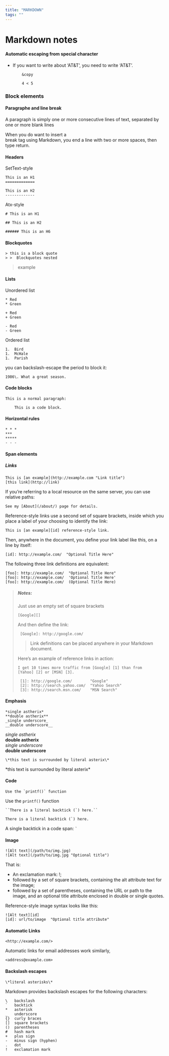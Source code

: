 ```yaml
---
title: "MARKDOWN"
tags: ""
---
```


# Markdown notes

#### Automatic escaping from special character

-   If you  want to write about ‘AT&T’, you need to write ‘AT&T’.

        	&copy

        	4 < 5  

### Block elements

#### Paragraphe and line break

A paragraph is simply one or more consecutive lines of text, separated by one or more blank lines

When you do want to insert a <br /> break tag using Markdown, you end a line with two or more spaces, then type return.

#### Headers

SetText-style

    This is an H1	
    =============

    This is an H2
    -------------

Atx-style

    # This is an H1

    ## This is an H2

    ###### This is an H6

#### Blockquotes

    > this is a block quote
    > >  Blockquotes nested

> example

#### Lists

Unordered list

    * Red
    * Green

    + Red
    + Green

    - Red
    - Green

Ordered list

    1.  Bird
    1.  McHale
    1.  Parish

you can backslash-escape the period to block it:

    1986\. What a great season.

#### Code blocks

    This is a normal paragraph:

    	This is a code block.
        

#### Horizontal rules

    * * *
    ***
    *****
    - - -

#### Span elements

##### Links

    This is [an example](http://example.com "Link title")  
    [this link](http://link)

If you’re referring to a local resource on the same server, you can use relative paths:

    See my [About](/about/) page for details.   

Reference-style links use a second set of square brackets, inside which you place a label of your choosing to identify the link:

    This is [an example][id] reference-style link.

Then, anywhere in the document, you define your link label like this, on a line by itself:

    [id]: http://example.com/  "Optional Title Here"

The following three link definitions are equivalent:

    [foo]: http://example.com/  "Optional Title Here"
    [foo]: http://example.com/  'Optional Title Here'
    [foo]: http://example.com/  (Optional Title Here)

> ##### Notes:
>
> Just use an empty set of square brackets
>
>     [Google][]
>
> And then define the link:
>
>      [Google]: http://google.com/
>
> > Link definitions can be placed anywhere in your Markdown document.
>
> Here’s an example of reference links in action:
>
>     I get 10 times more traffic from [Google] [1] than from
>     [Yahoo] [2] or [MSN] [3].
>
>      [1]: http://google.com/        "Google"
>      [2]: http://search.yahoo.com/  "Yahoo Search"  
>      [3]: http://search.msn.com/    "MSN Search"

#### Emphasis

    *single astherix*  
    **double astherix**   
    _single underscore_  
    __double underscore__    

_single astherix_  
**double astherix**  
_single underscore_  
**double underscore**    

    \*this text is surrounded by literal asterix\*

\*this text is surrounded by literal asterix\*

#### Code

    Use the `printf()` function

Use the `printf()` function

    ``There is a literal backtick (`) here.``

``There is a literal backtick (`) here.``

A single backtick in a code span: `` ` ``

#### Image

    ![Alt text](/path/to/img.jpg)
    ![Alt text](/path/to/img.jpg "Optional title")

That is:

-   An exclamation mark: !;
-   followed by a set of square brackets, containing the alt attribute text for the image;
-   followed by a set of parentheses, containing the URL or path to the image, and an optional title attribute enclosed in double or single quotes.

Reference-style image syntax looks like this:

    ![Alt text][id]
    [id]: url/to/image  "Optional title attribute"

#### Automatic Links

    <http://example.com/>

Automatic links for email addresses work similarly,

    <address@example.com>

#### Backslash escapes

    \*literal asterisks\*

Markdown provides backslash escapes for the following characters:

    \   backslash
    `   backtick
    *   asterisk
    _   underscore
    {}  curly braces
    []  square brackets
    ()  parentheses
    #   hash mark
    +   plus sign
    -   minus sign (hyphen)
    .   dot
    !   exclamation mark
